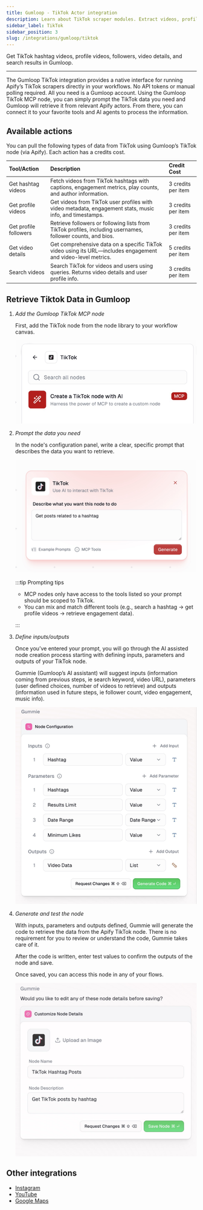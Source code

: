 ```yaml
---
title: Gumloop - TikTok Actor integration
description: Learn about TikTok scraper modules. Extract videos, profile data, followers, and hashtag data.
sidebar_label: TikTok
sidebar_position: 3
slug: /integrations/gumloop/tiktok
---
```


Get TikTok hashtag videos, profile videos, followers, video details, and search results in Gumloop.

---

The Gumloop TikTok integration provides a native interface for running Apify’s TikTok scrapers directly in your workflows. No API tokens or manual polling required. All you need is a Gumloop account.
Using the Gumloop TikTok MCP node, you can simply prompt the TikTok data you need and Gumloop will retrieve it from relevant Apify actors. From there, you can connect it to your favorite tools and AI agents to process the information.

## Available actions

You can pull the following types of data from TikTok using Gumloop’s TikTok node (via Apify). Each action has a credits cost.

| Tool/Action | Description | Credit Cost |
| :---- | :---- | :---- |
| Get hashtag videos | Fetch videos from TikTok hashtags with captions, engagement metrics, play counts, and author information. | 3 credits per item |
| Get profile videos | Get videos from TikTok user profiles with video metadata, engagement stats, music info, and timestamps. | 3 credits per item |
| Get profile followers | Retrieve followers or following lists from TikTok profiles, including usernames, follower counts, and bios. | 3 credits per item |
| Get video details | Get comprehensive data on a specific TikTok video using its URL—includes engagement and video-level metrics. | 5 credits per item |
| Search videos | Search TikTok for videos and users using queries. Returns video details and user profile info. | 3 credits per item |

## Retrieve Tiktok Data in Gumloop

1. _Add the Gumloop TikTok MCP node_

    First, add the TikTok node from the node library to your workflow canvas.

    ![TikTok MCP node on canvas](images/tiktok/mcp-node-image.jpeg)

1. _Prompt the data you need_

    In the node's configuration panel, write a clear, specific prompt that describes the data you want to retrieve.

    ![TikTok node prompt field](images/tiktok/prompt.jpeg)

    :::tip Prompting tips

    - MCP nodes only have access to the tools listed so your prompt should be scoped to TikTok.
    - You can mix and match different tools (e.g., search a hashtag → get profile videos → retrieve engagement data).

    :::

1. _Define inputs/outputs_

    Once you’ve entered your prompt, you will go through the AI assisted node creation process starting with defining inputs, parameters and outputs of your TikTok node.

    Gummie (Gumloop’s AI assistant) will suggest inputs (information coming from previous steps, ie search keyword, video URL), parameters (user defined choices, number of videos to retrieve) and outputs (information used in future steps, ie follower count, video engagement, music info).

    ![Suggested inputs, parameters, outputs](images/tiktok/input-output.jpeg)

1. _Generate and test the node_

    With inputs, parameters and outputs defined, Gummie will generate the code to retrieve the data from the Apify TikTok node. There is no requirement for you to review or understand the code, Gummie takes care of it.

    After the code is written, enter test values to confirm the outputs of the node and save.

    Once saved, you can access this node in any of your flows.

    ![TikTok node with test values and outputs](images/tiktok/node.jpeg)

## Other integrations

- [Instagram](/platform/integrations/gumloop/instagram)
- [YouTube](/platform/integrations/gumloop/youtube)
- [Google Maps](/platform/integrations/gumloop/maps)
